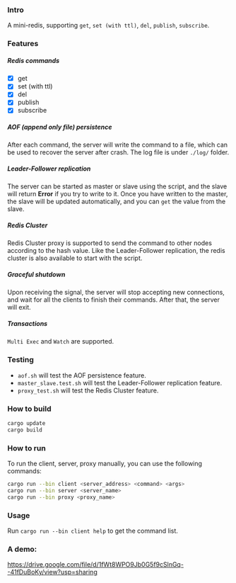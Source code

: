 ### Intro

A mini-redis, supporting `get`, `set (with ttl)`, `del`, `publish`, `subscribe`.

### Features

##### Redis commands

- [x] get
- [x] set (with ttl)
- [x] del
- [x] publish
- [x] subscribe

##### AOF (append only file) persistence

After each command, the server will write the command to a file, which can be used to recover the server after crash. The log file is under `./log/` folder.

##### Leader-Follower replication

The server can be started as master or slave using the script, and the slave will return **Error** if you try to write to it. Once you have written to the master, the slave will be updated automatically, and you can `get` the value from the slave.

##### Redis Cluster

Redis Cluster proxy is supported to send the command to other nodes according to the hash value. Like the Leader-Follower replication, the redis cluster is also available to start with the script.

##### Graceful shutdown

Upon receiving the signal, the server will stop accepting new connections, and wait for all the clients to finish their commands. After that, the server will exit.

##### Transactions

`Multi Exec` and `Watch` are supported.

### Testing

- `aof.sh` will test the AOF persistence feature.
- `master_slave.test.sh` will test the Leader-Follower replication feature.
- `proxy_test.sh` will test the Redis Cluster feature.

### How to build

```bash
cargo update
cargo build
```

### How to run

To run the client, server, proxy manually, you can use the following commands:

```bash
cargo run --bin client <server_address> <command> <args>
cargo run --bin server <server_name>
cargo run --bin proxy <proxy_name>

```

### Usage

Run `cargo run --bin client help` to get the command list.

### A demo:

https://drive.google.com/file/d/1fWt8WPO9Jb0G5f9cSlnGq--41fDuBoKy/view?usp=sharing
